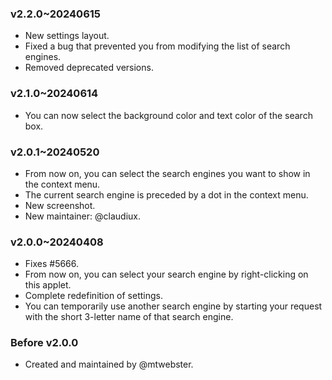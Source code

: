 ### v2.2.0~20240615
  * New settings layout.
  * Fixed a bug that prevented you from modifying the list of search engines.
  * Removed deprecated versions.

### v2.1.0~20240614
  * You can now select the background color and text color of the search box.

### v2.0.1~20240520
  * From now on, you can select the search engines you want to show in the context menu.
  * The current search engine is preceded by a dot in the context menu.
  * New screenshot.
  * New maintainer: @claudiux.

### v2.0.0~20240408
  * Fixes #5666.
  * From now on, you can select your search engine by right-clicking on this applet.
  * Complete redefinition of settings.
  * You can temporarily use another search engine by starting your request with the short 3-letter name of that search engine.

### Before v2.0.0
  * Created and maintained by @mtwebster.
